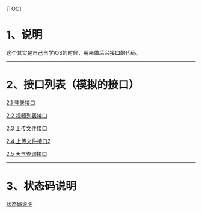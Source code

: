 [TOC]



# 1、说明

这个其实是自己自学iOS的时候，用来做后台接口的代码。

---

# 2、接口列表（模拟的接口）

[2.1 登录接口](apidoc/login.md)

[2.2 视频列表接口](apidoc/videosinfo.md)

[2.3 上传文件接口](apidoc/upload.md)

[2.4 上传文件接口2](apidoc/upload2.md)

[2.5 天气查询接口](apidoc/weather.md)


---

# 3、状态码说明

[状态码说明](apidoc/statuscode.md)
